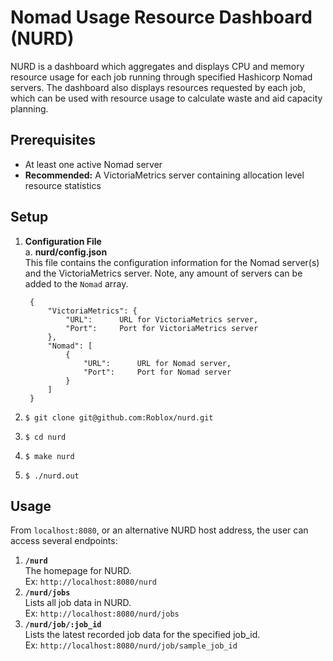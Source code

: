 # Nomad Usage Resource Dashboard (NURD)
NURD is a dashboard which aggregates and displays CPU and memory resource usage for each job running through specified Hashicorp Nomad servers. The dashboard also displays resources requested by each job, which can be used with resource usage to calculate waste and aid capacity planning. 

## Prerequisites
* At least one active Nomad server
* **Recommended:** A VictoriaMetrics server containing allocation level resource statistics

## Setup
1. **Configuration File**<br>
    a. **nurd/config.json**<br>
        This file contains the configuration information for the Nomad server(s) and the VictoriaMetrics server. Note, any amount of servers can be added to the `Nomad` array.

        {
            "VictoriaMetrics": {
                "URL":      URL for VictoriaMetrics server, 
                "Port":     Port for VictoriaMetrics server
            },
            "Nomad": [
                {
                    "URL":      URL for Nomad server, 
                    "Port":     Port for Nomad server
                }
            ]
        }
2. `$ git clone git@github.com:Roblox/nurd.git`
3. `$ cd nurd`
4. `$ make nurd`
5. `$ ./nurd.out`

## Usage
From `localhost:8080`, or an alternative NURD host address, the user can access several endpoints:
1. **`/nurd`**<br>
    The homepage for NURD.<br>
    Ex: `http://localhost:8080/nurd`
2. **`/nurd/jobs`**<br>
    Lists all job data in NURD.<br>
    Ex: `http://localhost:8080/nurd/jobs`
3. **`/nurd/job/:job_id`**<br>
    Lists the latest recorded job data for the specified job_id.<br>
    Ex: `http://localhost:8080/nurd/job/sample_job_id`